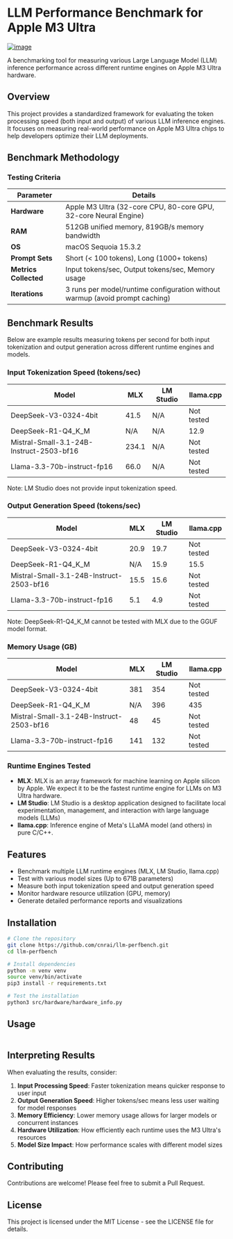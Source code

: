 # LLM Performance Benchmark for Apple M3 Ultra

<a href="https://cnr.ai" target="_blank">![image](https://github.com/user-attachments/assets/6d432ee9-1186-41e6-a191-010640a87899)</a>

A benchmarking tool for measuring various Large Language Model (LLM) inference performance across different runtime engines on Apple M3 Ultra hardware.

## Overview

This project provides a standardized framework for evaluating the token processing speed (both input and output) of various LLM inference engines. It focuses on measuring real-world performance on Apple M3 Ultra chips to help developers optimize their LLM deployments.

## Benchmark Methodology

### Testing Criteria

| Parameter             | Details                                                                      |
| --------------------- | ---------------------------------------------------------------------------- |
| **Hardware**          | Apple M3 Ultra (32-core CPU, 80-core GPU, 32-core Neural Engine)             |
| **RAM**               | 512GB unified memory, 819GB/s memory bandwidth                               |
| **OS**                | macOS Sequoia 15.3.2                                                         |
| **Prompt Sets**       | Short (< 100 tokens), Long (1000+ tokens)                                    |
| **Metrics Collected** | Input tokens/sec, Output tokens/sec, Memory usage                            |
| **Iterations**        | 3 runs per model/runtime configuration without warmup (avoid prompt caching) |

## Benchmark Results

Below are example results measuring tokens per second for both input tokenization and output generation across different runtime engines and models.

### Input Tokenization Speed (tokens/sec)

| Model                                    | MLX   | LM Studio | llama.cpp  |
| ---------------------------------------- | ----- | --------- | ---------- |
| DeepSeek-V3-0324-4bit                    | 41.5  | N/A       | Not tested |
| DeepSeek-R1-Q4_K_M                       | N/A   | N/A       | 12.9       |
| Mistral-Small-3.1-24B-Instruct-2503-bf16 | 234.1 | N/A       | Not tested |
| Llama-3.3-70b-instruct-fp16              | 66.0  | N/A       | Not tested |

Note: LM Studio does not provide input tokenization speed.

### Output Generation Speed (tokens/sec)

| Model                                    | MLX  | LM Studio | llama.cpp  |
| ---------------------------------------- | ---- | --------- | ---------- |
| DeepSeek-V3-0324-4bit                    | 20.9 | 19.7      | Not tested |
| DeepSeek-R1-Q4_K_M                       | N/A  | 15.9      | 15.5       |
| Mistral-Small-3.1-24B-Instruct-2503-bf16 | 15.5 | 15.6      | Not tested |
| Llama-3.3-70b-instruct-fp16              | 5.1  | 4.9       | Not tested |

Note: DeepSeek-R1-Q4_K_M cannot be tested with MLX due to the GGUF model format.

### Memory Usage (GB)

| Model                                    | MLX | LM Studio | llama.cpp  |
| ---------------------------------------- | --- | --------- | ---------- |
| DeepSeek-V3-0324-4bit                    | 381 | 354       | Not tested |
| DeepSeek-R1-Q4_K_M                       | N/A | 396       | 435        |
| Mistral-Small-3.1-24B-Instruct-2503-bf16 | 48  | 45        | Not tested |
| Llama-3.3-70b-instruct-fp16              | 141 | 132       | Not tested |

### Runtime Engines Tested

- **MLX**: MLX is an array framework for machine learning on Apple silicon by Apple. We expect it to be the fastest runtime engine for LLMs on M3 Ultra hardware.
- **LM Studio**: LM Studio is a desktop application designed to facilitate local experimentation, management, and interaction with large language models (LLMs)
- **llama.cpp**: Inference engine of Meta's LLaMA model (and others) in pure C/C++.


## Features

- Benchmark multiple LLM runtime engines (MLX, LM Studio, llama.cpp)
- Test with various model sizes (Up to 671B parameters)
- Measure both input tokenization speed and output generation speed
- Monitor hardware resource utilization (GPU, memory)
- Generate detailed performance reports and visualizations

## Installation

```bash
# Clone the repository
git clone https://github.com/cnrai/llm-perfbench.git
cd llm-perfbench

# Install dependencies
python -m venv venv
source venv/bin/activate
pip3 install -r requirements.txt

# Test the installation
python3 src/hardware/hardware_info.py
```

## Usage

```bash
```

## Interpreting Results

When evaluating the results, consider:

1. **Input Processing Speed**: Faster tokenization means quicker response to user input
2. **Output Generation Speed**: Higher tokens/sec means less user waiting for model responses
3. **Memory Efficiency**: Lower memory usage allows for larger models or concurrent instances
4. **Hardware Utilization**: How efficiently each runtime uses the M3 Ultra's resources
5. **Model Size Impact**: How performance scales with different model sizes

## Contributing

Contributions are welcome! Please feel free to submit a Pull Request.

## License

This project is licensed under the MIT License - see the LICENSE file for details.
